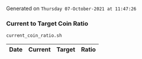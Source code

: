 Generated on `Thursday 07-October-2021 at 11:47:26`

### Current to Target Coin Ratio
`current_coin_ratio.sh`

Date|Current|Target|Ratio
---|---|---|---

